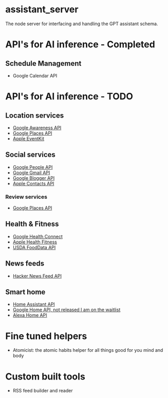 # assistant_server

The node server for interfacing and handling the GPT assistant schema.

# API's for AI inference - Completed

## Schedule Management

- Google Calendar API

# API's for AI inference - TODO

## Location services

- [Google Awareness API](https://developers.google.com/awareness)
- [Google Places API](https://developers.google.com/maps/documentation#places)
- [Apple EventKit](https://developer.apple.com/documentation/eventkit)

## Social services

- [Google People API](https://developers.google.com/people)
- [Google Gmail API](https://developers.google.com/gmail/api/guides)
- [Google Blogger API](https://developers.google.com/blogger)
- [Apple Contacts API](https://developer.apple.com/documentation/contacts)

### Review services

- [Google Places API](https://developers.google.com/maps/documentation#places)

## Health & Fitness

- [Google Health Connect](https://developer.android.com/health-and-fitness/guides/health-connect)
- [Apple Health Fitness](https://developer.apple.com/health-fitness/)
- [USDA FoodData API](https://fdc.nal.usda.gov/api-guide.html)

## News feeds

- [Hacker News Feed API](https://github.com/HackerNews/API)

## Smart home

- [Home Assistant API](https://developers.home-assistant.io/docs/api/rest/)
- [Google Home API, not released I am on the waitlist](https://developers.home.google.com/apis)
- [Alexa Home API](https://developer.amazon.com/en-US/docs/alexa/device-apis/smart-home-general-apis.html)

# Fine tuned helpers

- Atomicist: the atomic habits helper for all things good for you mind and body

# Custom built tools

- RSS feed builder and reader
